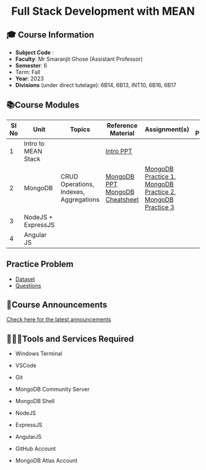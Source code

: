 <h1 align="center">Full Stack Development with MEAN </h1>

## **🎓 Course Information**

- **Subject Code** :
- **Faculty**: Mr Smaranjit Ghose (Assistant Professor)
- **Semester**: 6
- Term: Fall
- **Year**: 2023
- **Divisions** (under direct tutelage): 6B14, 6B13, INT10, 6B16, 6B17


## **📚Course Modules**

| Sl No | Unit | Topics | Reference Material | Assignment(s) | Practice Problem(s) |
| -----|-------|------|--------------------|--------------|---------|
|1| Intro to MEAN Stack | | [Intro PPT](https://docs.google.com/presentation/d/1MwSbCpd9KTXkzjMlFc7UC_HDAETTmR_JGcJ7EaMps5c/edit?usp=sharing) | | |
|2|MongoDB | CRUD Operations, Indexes, Aggregations| [MongoDB PPT](https://docs.google.com/presentation/d/12XiAi6RdUKSFSPMT48XqZOEfVs2ODAS-0owVdHcVhSw/edit?usp=sharing) [MongoDB Cheatsheet](https://www.mongodb.com/developer/products/mongodb/cheat-sheet/) | [MongoDB Practice 1](./practice_problems/mongodb_practice/MongoDB_1.MD), [MongoDB Practice 2](./practice_problems/mongodb_practice/MongoDB_2.MD), [MongoDB Practice 3](./practice_problems/mongodb_practice/MongoDB_3.MD) | |
|3| NodeJS + ExpressJS | | | |
|4| Angular JS | | | |

## Practice Problem

- [Dataset](https://drive.google.com/file/d/1YT9nbqAy76uTCJjSWAbu089ySYvoK2Xx/view?usp=sharing)
- [Questions](https://drive.google.com/file/d/1hxvLC-oGjYDEH044IxcRT0zcQTs0y-th/view?usp=sharing)

## **📢Course Announcements** 

[Check here for the latest announcements](./Announcements.MD)

## **👨🏻‍💻Tools and Services Required**

- Windows Terminal
- VSCode
- Git
- MongoDB Community Server
- MongoDB Shell
- NodeJS
- ExpressJS
- AngularJS

- GitHub Account
- MongoDB Atlas Account



